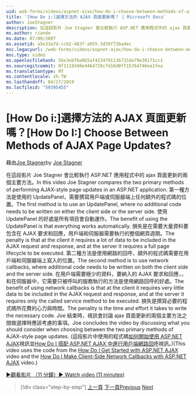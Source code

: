 ```yaml
---
uid: web-forms/videos/aspnet-ajax/how-do-i-choose-between-methods-of-ajax-page-updates
title: '[How Do i:]選擇方法的 AJAX 頁面更新嗎？ | Microsoft Docs'
author: JoeStagner
description: 在這段影片 Joe Stagner 會比較執行 ASP.NET 應用程式中的 ajax 頁面更新的兩個主要方法。 第一種方法是使用 Upd...
ms.author: riande
ms.date: 07/09/2007
ms.assetid: a5e33a7d-ccb2-483f-a955-3d39f72ba4ec
msc.legacyurl: /web-forms/videos/aspnet-ajax/how-do-i-choose-between-methods-of-ajax-page-updates
msc.type: video
ms.openlocfilehash: 56e3ebfbe0b5af4234791136725de79e38171cc1
ms.sourcegitcommit: 0f1119340e4464720cfd16d0ff15764746ea1fea
ms.translationtype: MT
ms.contentlocale: zh-TW
ms.lasthandoff: 04/17/2019
ms.locfileid: "59395455"
---
```

# <a name="how-do-i-choose-between-methods-of-ajax-page-updates"></a><span data-ttu-id="d1ca2-105">[How Do i:]選擇方法的 AJAX 頁面更新嗎？</span><span class="sxs-lookup"><span data-stu-id="d1ca2-105">[How Do I:] Choose Between Methods of AJAX Page Updates?</span></span>

<span data-ttu-id="d1ca2-106">藉由[Joe Stagner](https://github.com/JoeStagner)</span><span class="sxs-lookup"><span data-stu-id="d1ca2-106">by [Joe Stagner](https://github.com/JoeStagner)</span></span>

<span data-ttu-id="d1ca2-107">在這段影片 Joe Stagner 會比較執行 ASP.NET 應用程式中的 ajax 頁面更新的兩個主要方法。</span><span class="sxs-lookup"><span data-stu-id="d1ca2-107">In this video Joe Stagner compares the two primary methods of performing AJAX-style page updates in an ASP.NET application.</span></span> <span data-ttu-id="d1ca2-108">第一種方法是使用的 UpdatePanel，需要撰寫用戶端或伺服器端上任何額外的程式碼的位置。</span><span class="sxs-lookup"><span data-stu-id="d1ca2-108">The first method is to use an UpdatePanel, where no additional code needs to be written on either the client side or the server side.</span></span> <span data-ttu-id="d1ca2-109">使用 UpdatePanel 的好處是所有項目會自動運作。</span><span class="sxs-lookup"><span data-stu-id="d1ca2-109">The benefit of using the UpdatePanel is that everything works automatically.</span></span> <span data-ttu-id="d1ca2-110">損失是在需要大量資料要包含在 AJAX 要求和回應，用戶端和伺服器需要執行的整個網頁週期。</span><span class="sxs-lookup"><span data-stu-id="d1ca2-110">The penalty is that at the client it requires a lot of data to be included in the AJAX request and response, and at the server it requires a full page lifecycle to be executed.</span></span> <span data-ttu-id="d1ca2-111">第二種方法是使用網路的回呼，額外的程式碼需要在用戶端和伺服器端上寫入的位置。</span><span class="sxs-lookup"><span data-stu-id="d1ca2-111">The second method is to use network callbacks, where additional code needs to be written on both the client side and the server side.</span></span> <span data-ttu-id="d1ca2-112">在用戶端需要極少的資料，要納入的 AJAX 要求和回應，，和在伺服器中，它需要只被呼叫的服務執行的方法是使用網路回呼的好處。</span><span class="sxs-lookup"><span data-stu-id="d1ca2-112">The benefit of using network callbacks is that at the client it requires very little data to be included in the AJAX request and response, and at the server it requires only the called service method to be executed.</span></span> <span data-ttu-id="d1ca2-113">損失是撰寫必要的程式碼所花費的心力與時間。</span><span class="sxs-lookup"><span data-stu-id="d1ca2-113">The penality is the time and effort it takes to write the necessary code.</span></span> <span data-ttu-id="d1ca2-114">Joe 結束時，視訊會討論 ajax 頁面更新的兩個主要方法之間做選擇時應該考慮的事項。</span><span class="sxs-lookup"><span data-stu-id="d1ca2-114">Joe concludes the video by discussing what you should consider when choosing between the two primary methods of AJAX-style page updates.</span></span> <span data-ttu-id="d1ca2-115">(這段影片中使用的程式碼[如何開始使用 ASP.NET AJAX](how-do-i-get-started-with-aspnet-ajax.md)視訊並[How Do I 搭配 ASP.NET AJAX 中進行用戶端網路回呼](how-do-i-make-client-side-network-callbacks-with-aspnet-ajax.md)視訊。)</span><span class="sxs-lookup"><span data-stu-id="d1ca2-115">(This video uses the code from the [How Do I Get Started with ASP.NET AJAX](how-do-i-get-started-with-aspnet-ajax.md) video and the [How Do I Make Client-Side Network Callbacks with ASP.NET AJAX](how-do-i-make-client-side-network-callbacks-with-aspnet-ajax.md) video.)</span></span>

[<span data-ttu-id="d1ca2-116">&#9654;觀看影片 （11 分鐘）</span><span class="sxs-lookup"><span data-stu-id="d1ca2-116">&#9654; Watch video (11 minutes)</span></span>](https://channel9.msdn.com/Blogs/ASP-NET-Site-Videos/how-do-i-choose-between-methods-of-ajax-page-updates)

> [!div class="step-by-step"]
> <span data-ttu-id="d1ca2-117">[上一頁](how-do-i-update-multiple-regions-of-a-page-with-aspnet-ajax.md)
> [下一頁](how-do-i-use-other-javascript-user-interface-libraries-with-aspnet-ajax.md)</span><span class="sxs-lookup"><span data-stu-id="d1ca2-117">[Previous](how-do-i-update-multiple-regions-of-a-page-with-aspnet-ajax.md)
[Next](how-do-i-use-other-javascript-user-interface-libraries-with-aspnet-ajax.md)</span></span>
